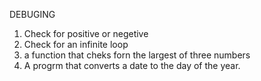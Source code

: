 DEBUGING
1. Check for positive or negetive
2. Check for an infinite loop
3. a function that cheks forn the largest of three numbers
4. A progrm that converts a date to the day of the year.

